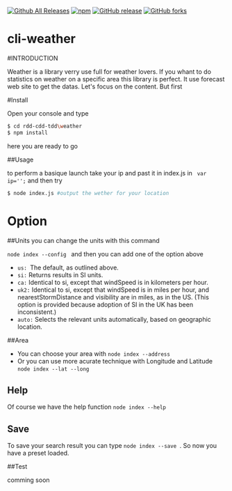 [![Github All Releases](https://img.shields.io/github/downloads/92bondstreet/total.svg)](https://github.com/92bondstreet/rdd-cdd-tdd) [![npm](https://img.shields.io/npm/v/npm.svg)](https://github.com/92bondstreet/rdd-cdd-tdd) [![GitHub release](https://img.shields.io/github/release/qubyte/rubidium.svg)](https://github.com/92bondstreet/rdd-cdd-tdd) [![GitHub forks](https://img.shields.io/github/forks/badges/shields.svg?style=social&label=Fork)](https://github.com/92bondstreet/rdd-cdd-tdd/blob/master/weather)

# cli-weather

#INTRODUCTION

Weather is a library verry use full for weather lovers. If you whant to do statistics
on weather on a specific area this library is perfect. It use forecast web site to get the datas. Let's focus on the content.
But first 

#Install

Open your console and type

```bash
$ cd rdd-cdd-tdd\weather
$ npm install
```
here you are ready to go

##Usage

to perform a basique launch take your ip and past it in index.js in
 ``` var ip='';```
and then try
```bash
$ node index.js #output the wether for your location
```

# Option
##Units
you can change the units with this command

```node index --config ``` and then you can add one of the option above
- ```us: ```The default, as outlined above.
- ```si:``` Returns results in SI units.
- ```ca:``` Identical to si, except that windSpeed is in kilometers per hour.
- ```uk2:``` Identical to si, except that windSpeed is in miles per hour, and nearestStormDistance and visibility are in miles, as in the US. (This option is provided because adoption of SI in the UK has been inconsistent.)
- ```auto:``` Selects the relevant units automatically, based on geographic location.

##Area

- You can choose your area with ```node index --address ```
- Or you can use more acurate technique with Longitude and Latitude ```node index --lat --long```

## Help

Of course we have the help function ```node index --help ```

## Save

To save your search result you can type ```node index --save ```.
So now you have a preset loaded.

##Test

comming soon